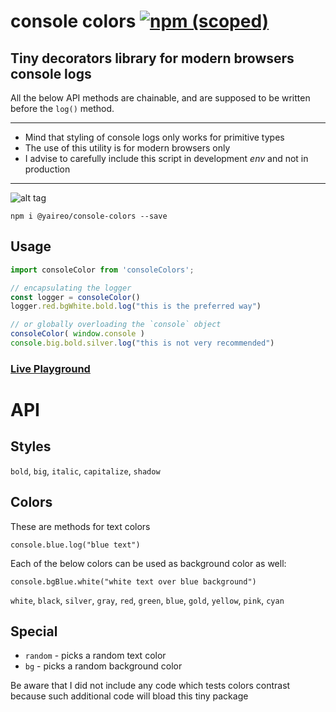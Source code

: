 # console colors [![npm (scoped)](https://img.shields.io/npm/v/@yaireo/console-colors.svg)](https://www.npmjs.com/package/@yaireo/console-colors)

## Tiny decorators library for modern browsers console logs

All the below API methods are chainable, and are supposed to be written before the `log()` method.

----
- Mind that styling of console logs only works for primitive types
- The use of this utility is for modern browsers only
- I advise to carefully include this script in development *env* and not in production
----

![alt tag](https://raw.githubusercontent.com/yairEO/console-colors/master/demo.png)

    npm i @yaireo/console-colors --save

## Usage

```js
import consoleColor from 'consoleColors';

// encapsulating the logger
const logger = consoleColor() 
logger.red.bgWhite.bold.log("this is the preferred way")

// or globally overloading the `console` object
consoleColor( window.console ) 
console.big.bold.silver.log("this is not very recommended")
```

### [Live Playground](https://d4268d27b69346278c2b60e6c4730a8c.production.codepen.codes)

# API

## Styles

`bold`, `big`, `italic`, `capitalize`, `shadow`

## Colors

These are methods for text colors 

    console.blue.log("blue text")

Each of the below colors can be used as background color as well:

    console.bgBlue.white("white text over blue background")

`white`, `black`, `silver`, `gray`, `red`, `green`, `blue`, `gold`, `yellow`, `pink`, `cyan`

## Special

- `random` - picks a random text color
- `bg` - picks a random background color

Be aware that I did not include any code which tests colors contrast because such additional code will bload this tiny package
